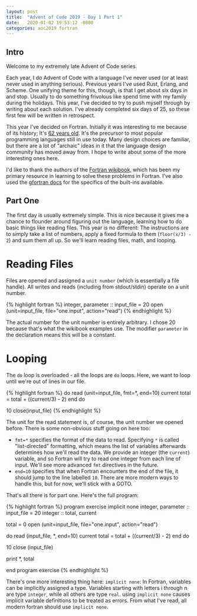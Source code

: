 ```yaml
---
layout: post
title:  "Advent of Code 2019 - Day 1 Part 1"
date:   2020-01-02 19:53:12 -0800
categories: aoc2019 fortran
---
```

Intro
-----

Welcome to my extremely late Advent of Code series.

Each year, I do Advent of Code with a language I've never used (or at least never used in anything serious). Previous years I've used Rust, Erlang, and Scheme. One unifying theme for this, though, is that I get about six days in and stop. Usually to do something frivolous like spend time with my family during the holidays. This year, I've decided to try to push myself through by writing about each solution. I've already completed six days of 25, so these first few will be written in retrospect.

This year I've decided on Fortran. Initially it was interesting to me because of its history; It's [62 years old][fortran-wikipedia]. It's the precursor to most popular programming languages still in use today. Many design choices are familiar, but there are a lot of "archaic" ideas in it that the language design community has moved away from. I hope to write about some of the more interesting ones here. 

I'd like to thank the authors of the [Fortran wikibook][fortran-wikibook], which has been my primary resource in learning to solve these problems in Fortran. I've also used the [gfortran docs][gfortran-docs] for the specifics of the built-ins available.

Part One
--------

The first day is usually extremely simple. This is nice because it gives me a chance to flounder around figuring out the language, learning how to do basic things like reading files. This year is no different: The instructions are to simply take a list of numbers, apply a fixed formula to them (`floor(x/3) - 2`) and sum them all up. So we'll learn reading files, math, and looping.


Reading Files
=============

Files are opened and assigned a `unit number` (which is essentially a file handle). All writes and reads (including from stdout/stdin) operate on a unit number.

{% highlight fortran %}
integer, parameter :: input_file = 20
open (unit=input_file, file="one.input", action="read")
{% endhighlight %}

The actual number for the unit number is entirely arbitrary. I chose 20 because that's what the wikibook examples use. The modifier `parameter` in the declaration means this will be a constant.

Looping
=======

The `do` loop is overloaded - all the loops are `do` loops. Here, we want to loop until we're out of lines in our file.

{% highlight fortran %}
do
  read (unit=input_file, fmt=*, end=10) current
  total = total + ((current/3) - 2)
end do

10 close(input_file)
{% endhighlight %}

The unit for the read statement is, of course, the unit number we opened before. There is some non-obvious stuff going on here too:

- `fmt=*` specifies the format of the data to read. Specifying `*` is called "list-directed" formatting, which means the list of variables afterwards determines how we'll read the data. We provide an integer (the `current`) variable, and so Fortran will try to read one integer from each line of input. We'll see more advanced `fmt` directives in the future.
- `end=10` specifies that when Fortran encounters the end of the file, it should jump to the line labelled `10`. There are more modern ways to handle this, but for now, we'll stick with a GOTO.

That's all there is for part one. Here's the full program:

{% highlight fortran %}
program exercise
  implicit none
  integer, parameter :: input_file = 20
  integer :: total, current

  total = 0
  open (unit=input_file, file="one.input", action="read")

  do
    read (input_file, *, end=10) current
    total = total + ((current/3) - 2)
  end do

10 close (input_file)

  print *, total

end program exercise
{% endhighlight %}


There's one more interesting thing here: `implicit none`: In Fortran, variables can be implicitly assigned a type. Variables starting with letters i through n are type `integer`, while all others are type `real`. using `implicit none` causes implicit variable definitions to be treated as errors. From what I've read, all modern fortran should use `implicit none`.

[fortran-wikipedia]: https://en.wikipedia.org/wiki/Fortran
[fortran-wikibook]: https://en.wikibooks.org/wiki/Fortran
[gfortran-docs]: https://gcc.gnu.org/onlinedocs/gfortran/Intrinsic-Procedures.html

